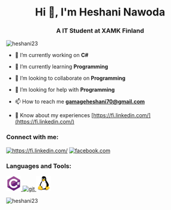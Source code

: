 <h1 align="center">Hi 👋, I'm Heshani Nawoda</h1>
<h3 align="center">A IT Student at XAMK Finland</h3>

<p align="left"> <img src="https://komarev.com/ghpvc/?username=heshani23&label=Profile%20views&color=0e75b6&style=flat" alt="heshani23" /> </p>

- 🔭 I’m currently working on **C#**

- 🌱 I’m currently learning **Programming**

- 👯 I’m looking to collaborate on **Programming**

- 🤝 I’m looking for help with **Programming**

- 📫 How to reach me **gamageheshani70@gmail.com**

- 📄 Know about my experiences [https://fi.linkedin.com/](https://fi.linkedin.com/)

<h3 align="left">Connect with me:</h3>
<p align="left">
<a href="https://linkedin.com/in/https://fi.linkedin.com/" target="blank"><img align="center" src="https://raw.githubusercontent.com/rahuldkjain/github-profile-readme-generator/master/src/images/icons/Social/linked-in-alt.svg" alt="https://fi.linkedin.com/" height="30" width="40" /></a>
<a href="https://fb.com/facebook.com" target="blank"><img align="center" src="https://raw.githubusercontent.com/rahuldkjain/github-profile-readme-generator/master/src/images/icons/Social/facebook.svg" alt="facebook.com" height="30" width="40" /></a>
</p>

<h3 align="left">Languages and Tools:</h3>
<p align="left"> <a href="https://www.w3schools.com/cs/" target="_blank" rel="noreferrer"> <img src="https://raw.githubusercontent.com/devicons/devicon/master/icons/csharp/csharp-original.svg" alt="csharp" width="40" height="40"/> </a> <a href="https://git-scm.com/" target="_blank" rel="noreferrer"> <img src="https://www.vectorlogo.zone/logos/git-scm/git-scm-icon.svg" alt="git" width="40" height="40"/> </a> <a href="https://www.linux.org/" target="_blank" rel="noreferrer"> <img src="https://raw.githubusercontent.com/devicons/devicon/master/icons/linux/linux-original.svg" alt="linux" width="40" height="40"/> </a> </p>

<p><img align="center" src="https://github-readme-stats.vercel.app/api/top-langs?username=heshani23&show_icons=true&locale=en&layout=compact" alt="heshani23" /></p>

